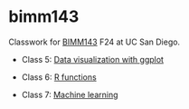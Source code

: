 # bimm143
Classwork for [BIMM143](https://bioboot.github.io/bimm143_F24/) F24 at UC San Diego.

- Class 5: [Data visualization with ggplot](https://github.com/igurholt/bimm143/blob/main/class05/class05.pdf)
  
- Class 6: [R functions](https://github.com/igurholt/bimm143/blob/main/class06/Lab6_HW.pdf)

- Class 7: [Machine learning](https://github.com/igurholt/bimm143/blob/main/Class07/Lab07.pdf)
